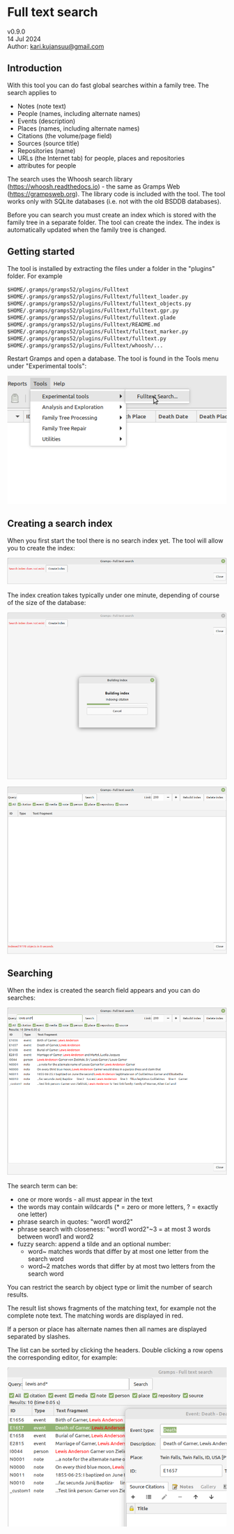 # Full text search
v0.9.0<br>
14 Jul 2024<br>
Author: kari.kujansuu@gmail.com<br>

## Introduction

With this tool you can do fast global searches within a family tree. The search applies to 
- Notes (note text)
- People (names, including alternate names)
- Events (description)
- Places (names, including alternate names)
- Citations (the volume/page field)
- Sources (source title)
- Repositories (name)
- URLs (the Internet tab) for people, places and repositories
- attributes for people 

The search uses the Whoosh search library (https://whoosh.readthedocs.io) - the same as Gramps Web (https://grampsweb.org). The library code is included with the tool. The tool works only with SQLite databases (i.e. not with the old BSDDB databases).

Before you can search you must create an index which is stored with the family tree in a separate folder. The tool can create the index. The index is automatically updated when the family tree is changed.

## Getting started

The tool is installed by extracting the files under a folder in the "plugins" folder. For example

    $HOME/.gramps/gramps52/plugins/Fulltext
    $HOME/.gramps/gramps52/plugins/Fulltext/fulltext_loader.py
    $HOME/.gramps/gramps52/plugins/Fulltext/fulltext_objects.py
    $HOME/.gramps/gramps52/plugins/Fulltext/fulltext.gpr.py
    $HOME/.gramps/gramps52/plugins/Fulltext/fulltext.glade
    $HOME/.gramps/gramps52/plugins/Fulltext/README.md
    $HOME/.gramps/gramps52/plugins/Fulltext/fulltext_marker.py
    $HOME/.gramps/gramps52/plugins/Fulltext/fulltext.py
    $HOME/.gramps/gramps52/plugins/Fulltext/whoosh/...

Restart Gramps and open a database. The tool is found in the Tools menu under "Experimental tools":

![Fulltext](images/Fulltext-menu.png)

## Creating a search index

When you first start the tool there is no search index yet. The tool will allow you to create the index:

![Fulltext](images/Fulltext-noindex.png)

The index creation takes typically under one minute, depending of course of the size of the database:

![Fulltext](images/Fulltext-building.png)

![Fulltext](images/Fulltext-indexcreated.png)

## Searching

When the index is created the search field appears and you can do searches:

![Fulltext](images/Fulltext-search-results.png)

The search term can be:

* one or more words - all must appear in the text
* the words may contain wildcards (* = zero or more letters, ? = exactly one letter)
* phrase search in quotes: "word1 word2"
* phrase search with closeness: "word1 word2"~3 = at most 3 words between word1 and word2
* fuzzy search: append a tilde and an optional number:
  * word~ matches words that differ by at most one letter from the search word
  * word~2 matches words that differ by at most two letters from the search word


You can restrict the search by object type or limit the number of search results.

The result list shows fragments of the matching text, for example not the complete note text. The matching words are displayed in red. 

If a person or place has alternate names then all names are displayed separated by slashes.

The list can be sorted by clicking the headers. Double clicking a row opens the corresponding editor, for example:

![Fulltext](images/Fulltext-editor.png)



